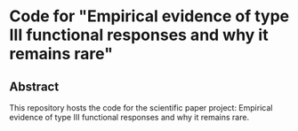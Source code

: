 # Code for "Empirical evidence of type III functional responses and why it remains rare"

## Abstract
This repository hosts the code for the scientific paper project: Empirical evidence of type III functional responses and why it remains rare.
